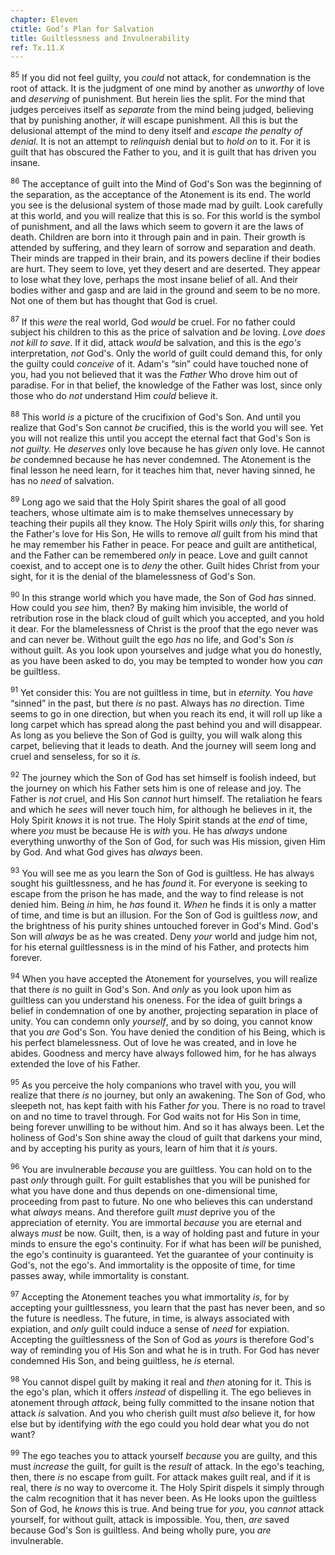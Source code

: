 ```yaml
---
chapter: Eleven
ctitle: God’s Plan for Salvation
title: Guiltlessness and Invulnerability
ref: Tx.11.X
---
```


<sup>85</sup> If you did not feel guilty, you *could* not attack, for condemnation
is the root of attack. It is the judgment of one mind by another as
*unworthy* of love and *deserving* of punishment. But herein lies the
split. For the mind that judges perceives itself as *separate* from the
mind being judged, believing that by punishing another, *it* will escape
punishment. All this is but the delusional attempt of the mind to deny
itself and *escape the penalty of denial*. It is not an attempt to
*relinquish* denial but to *hold on* to it. For it is guilt that has
obscured the Father to you, and it is guilt that has driven you insane.

<sup>86</sup> The acceptance of guilt into the Mind of God's Son was the beginning
of the separation, as the acceptance of the Atonement is its end. The
world you see is the delusional system of those made mad by guilt. Look
carefully at this world, and you will realize that this is so. For this
world is the symbol of punishment, and all the laws which seem to govern
it are the laws of death. Children are born into it through pain and in
pain. Their growth is attended by suffering, and they learn of sorrow
and separation and death. Their minds are trapped in their brain, and
its powers decline if their bodies are hurt. They seem to love, yet they
desert and are deserted. They appear to lose what they love, perhaps the
most insane belief of all. And their bodies wither and gasp and are laid
in the ground and seem to be no more. Not one of them but has thought
that God is cruel.

<sup>87</sup> If this *were* the real world, God *would* be cruel. For no father
could subject his children to this as the price of salvation and *be*
loving. *Love does not kill to save*. If it did, attack *would* be
salvation, and this is the *ego's* interpretation, *not* God's. Only the
world of guilt could demand this, for only the guilty could *conceive*
of it. Adam's “sin” could have touched none of you, had you not believed
that it was the *Father* Who drove him out of paradise. For in that
belief, the knowledge of the Father was lost, since only those who do
*not* understand Him *could* believe it.

<sup>88</sup> This world *is* a picture of the crucifixion of God's Son. And until
you realize that God's Son cannot *be* crucified, this is the world you
will see. Yet you will not realize this until you accept the eternal
fact that God's Son is *not guilty.* He *deserves* only love because he
has *given* only love. He cannot *be* condemned because he has never
condemned. The Atonement is the final lesson he need learn, for it
teaches him that, never having sinned, he has no *need* of salvation.

<sup>89</sup> Long ago we said that the Holy Spirit shares the goal of all good
teachers, whose ultimate aim is to make themselves unnecessary by
teaching their pupils all they know. The Holy Spirit wills *only* this,
for sharing the Father's love for His Son, He wills to remove *all*
guilt from his mind that he may remember his Father in peace. For peace
and guilt are antithetical, and the Father can be remembered *only* in
peace. Love and guilt cannot coexist, and to accept one is to *deny* the
other. Guilt hides Christ from your sight, for it is the denial of the
blamelessness of God's Son.

<sup>90</sup> In this strange world which you have made, the Son of God *has*
sinned. How could you *see* him, then? By making him invisible, the
world of retribution rose in the black cloud of guilt which you
accepted, and you hold it dear. For the blamelessness of Christ is the
proof that the ego never was and can never be. Without guilt the ego
*has* no life, and God's Son *is* without guilt. As you look upon
yourselves and judge what you do honestly, as you have been asked to do,
you may be tempted to wonder how you *can* be guiltless.

<sup>91</sup> Yet consider this: You are not guiltless in time, but in *eternity.*
You *have* “sinned” in the past, but there *is* no past. Always has *no*
direction. Time seems to go in one direction, but when you reach its
end, it will roll up like a long carpet which has spread along the past
behind you and will disappear. As long as you believe the Son of God is
guilty, you will walk along this carpet, believing that it leads to
death. And the journey will seem long and cruel and senseless, for so it
*is.*

<sup>92</sup> The journey which the Son of God has set himself is foolish indeed,
but the journey on which his Father sets him is one of release and joy.
The Father is *not* cruel, and His Son *cannot* hurt himself. The
retaliation he fears and which he *sees* will never touch him, for
although he believes in it, the Holy Spirit *knows* it is not true. The
Holy Spirit stands at the *end* of time, where *you* must be because He
is *with* you. He has *always* undone everything unworthy of the Son of
God, for such was His mission, given Him by God. And what God gives has
*always* been.

<sup>93</sup> You will see me as you learn the Son of God is guiltless. He has
always sought his guiltlessness, and he has *found* it. For everyone is
seeking to escape from the prison he has made, and the way to find
release is not denied him. Being *in* him, he *has* found it. *When* he
finds it is only a matter of time, and time is but an illusion. For the
Son of God is guiltless *now*, and the brightness of his purity shines
untouched forever in God's Mind. God's Son will *always* be as he was
created. Deny *your* world and judge him not, for his eternal
guiltlessness is in the mind of his Father, and protects him forever.

<sup>94</sup> When you have accepted the Atonement for yourselves, you will realize
that there *is* no guilt in God's Son. And *only* as you look upon him
as guiltless can you understand his oneness. For the idea of guilt
brings a belief in condemnation of one by another, projecting separation
in place of unity. You can condemn only *yourself*, and by so doing, you
cannot know that you *are* God's Son. You have denied the condition of
his Being, which is his perfect blamelessness. Out of love he was
created, and in love he abides. Goodness and mercy have always followed
him, for he has always extended the love of his Father.

<sup>95</sup> As you perceive the holy companions who travel with you, you will
realize that there *is* no journey, but only an awakening. The Son of
God, who sleepeth not, has kept faith with his Father *for* you. There
is no road to travel on and no time to travel through. For God waits not
for His Son in time, being forever unwilling to be without him. And so
it has always been. Let the holiness of God's Son shine away the cloud
of guilt that darkens your mind, and by accepting his purity as yours,
learn of him that it *is* yours.

<sup>96</sup> You are invulnerable *because* you are guiltless. You can hold on to
the past *only* through guilt. For guilt establishes that you will be
punished for what you have done and thus depends on one-dimensional
time, proceeding from past to future. No one who believes this can
understand what *always* means. And therefore guilt *must* deprive you
of the appreciation of eternity. You are immortal *because* you are
eternal and always *must* be now. Guilt, then, is a way of holding past
and future in your minds to ensure the ego's continuity. For if what has
been *will* be punished, the ego's continuity is guaranteed. Yet the
guarantee of your continuity is God's, not the ego's. And immortality is
the opposite of time, for time passes away, while immortality is
constant.

<sup>97</sup> Accepting the Atonement teaches you what immortality *is*, for by
accepting your guiltlessness, you learn that the past has never been,
and so the future is needless. The future, in time, is always associated
with expiation, and *only* guilt could induce a sense of *need* for
expiation. Accepting the guiltlessness of the Son of God as *yours* is
therefore God's way of reminding you of His Son and what he is in truth.
For God has never condemned His Son, and being guiltless, he *is*
eternal.

<sup>98</sup> You cannot dispel guilt by making it real and *then* atoning for it.
This is the ego's plan, which it offers *instead* of dispelling it. The
ego believes in atonement through *attack*, being fully committed to the
insane notion that attack *is* salvation. And you who cherish guilt must
*also* believe it, for how else but by identifying *with* the ego could
you hold dear what you do not want?

<sup>99</sup> The ego teaches you to attack yourself *because* you are guilty, and
this must *increase* the guilt, for guilt is the *result* of attack. In
the ego's teaching, then, there *is* no escape from guilt. For attack
makes guilt real, and if it is real, there *is* no way to overcome it.
The Holy Spirit dispels it simply through the calm recognition that it
has never been. As He looks upon the guiltless Son of God, he *knows*
this is true. And being true for *you*, you *cannot* attack yourself,
for without guilt, attack is impossible. You, then, *are* saved because
God's Son is guiltless. And being wholly pure, you *are* invulnerable.

